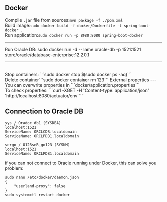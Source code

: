 Docker
---
Compile ```.jar``` file from sources:```mvn package -f ./pom.xml```
<br>Build image:```sudo docker build -f docker/Dockerfile -t spring-boot-docker .```
<br>Run application:```sudo docker run -p 8080:8080 spring-boot-docker```
<hr/>
Run Oracle DB: 
sudo docker run -d --name oracle-db -p 1521:1521 store/oracle/database-enterprise:12.2.0.1
<hr/>
<br>Stop containers: ```sudo docker stop $(sudo docker ps -aq)```
<br>Delete container```sudo docker container rm 123```
External properties
---
You can overwrite properties in ```docker/application.properties```
<br>To check properties:
```curl -XGET -H "Content-type: application/json" 'http://localhost:8080/actuator/env'```

Connection to Oracle DB
---
```
sys / Oradoc_db1 (SYSDBA)
localhost:1521
ServiceName: ORCLCDB.localdomain
ServiceName: ORCLPDB1.localdomain
```
```
sergo / O123seR_go123 (SYSKM)
localhost:1521
ServiceName: ORCLPDB1.localdomain
```
if you can not connect to Oracle running under Docker, this can solve you problem:
```
sudo nano /etc/docker/daemon.json 
{
    "userland-proxy": false
}
sudo systemctl restart docker
```

